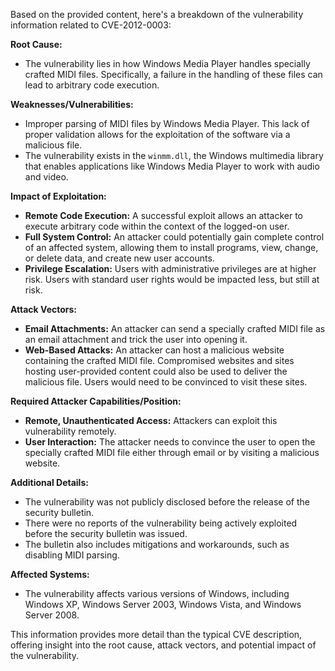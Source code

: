 Based on the provided content, here's a breakdown of the vulnerability information related to CVE-2012-0003:

**Root Cause:**
- The vulnerability lies in how Windows Media Player handles specially crafted MIDI files. Specifically, a failure in the handling of these files can lead to arbitrary code execution.

**Weaknesses/Vulnerabilities:**
- Improper parsing of MIDI files by Windows Media Player. This lack of proper validation allows for the exploitation of the software via a malicious file.
- The vulnerability exists in the `winmm.dll`, the Windows multimedia library that enables applications like Windows Media Player to work with audio and video.

**Impact of Exploitation:**
- **Remote Code Execution:** A successful exploit allows an attacker to execute arbitrary code within the context of the logged-on user.
- **Full System Control:** An attacker could potentially gain complete control of an affected system, allowing them to install programs, view, change, or delete data, and create new user accounts.
- **Privilege Escalation:** Users with administrative privileges are at higher risk. Users with standard user rights would be impacted less, but still at risk.

**Attack Vectors:**
- **Email Attachments:** An attacker can send a specially crafted MIDI file as an email attachment and trick the user into opening it.
- **Web-Based Attacks:** An attacker can host a malicious website containing the crafted MIDI file. Compromised websites and sites hosting user-provided content could also be used to deliver the malicious file. Users would need to be convinced to visit these sites.

**Required Attacker Capabilities/Position:**
- **Remote, Unauthenticated Access:** Attackers can exploit this vulnerability remotely.
- **User Interaction:** The attacker needs to convince the user to open the specially crafted MIDI file either through email or by visiting a malicious website.

**Additional Details:**
- The vulnerability was not publicly disclosed before the release of the security bulletin.
- There were no reports of the vulnerability being actively exploited before the security bulletin was issued.
- The bulletin also includes mitigations and workarounds, such as disabling MIDI parsing.

**Affected Systems:**
- The vulnerability affects various versions of Windows, including Windows XP, Windows Server 2003, Windows Vista, and Windows Server 2008.

This information provides more detail than the typical CVE description, offering insight into the root cause, attack vectors, and potential impact of the vulnerability.
